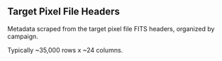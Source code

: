 Target Pixel File Headers
---

Metadata scraped from the target pixel file FITS headers, organized by campaign.  

Typically ~35,000 rows x ~24 columns.
